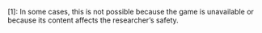 [1]: In some cases, this is not possible because the game is unavailable or because its content affects the researcher’s safety. 